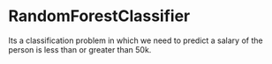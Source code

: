 # RandomForestClassifier
Its a classification problem in which we need to predict a salary of the person is less than or greater than 50k.
